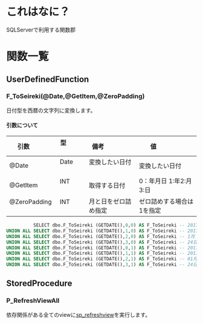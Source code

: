 # これはなに？
 SQLServerで利用する関数郡


# 関数一覧

## UserDefinedFunction

### F_ToSeireki(@Date,@GetItem,@ZeroPadding)

日付型を西暦の文字列に変換します。

#### 引数について
| 引数            | 型               | 備考                 | 値                 | 
| --------------- |:---------------:| -------------------- | -------------------- | 
| @Date           | Date            | 変換したい日付        |変換したい日付        |
| @GetItem        | INT             | 取得する日付 |0：年月日 1:年2:月3:日 |
| @ZeroPadding    | INT            | 月と日をゼロ詰め指定     | ゼロ詰めする場合は1を指定     | 



```sql
          SELECT dbo.F_ToSeireki (GETDATE(),0,0) AS F_ToSeireki -- 2017年1月24日
UNION ALL SELECT dbo.F_ToSeireki (GETDATE(),1,0) AS F_ToSeireki -- 2017年
UNION ALL SELECT dbo.F_ToSeireki (GETDATE(),2,0) AS F_ToSeireki -- 1月
UNION ALL SELECT dbo.F_ToSeireki (GETDATE(),3,0) AS F_ToSeireki -- 24日
UNION ALL SELECT dbo.F_ToSeireki (GETDATE(),0,1) AS F_ToSeireki -- 2017年01月24日
UNION ALL SELECT dbo.F_ToSeireki (GETDATE(),1,1) AS F_ToSeireki -- 2017年
UNION ALL SELECT dbo.F_ToSeireki (GETDATE(),2,1) AS F_ToSeireki -- 01月
UNION ALL SELECT dbo.F_ToSeireki (GETDATE(),3,1) AS F_ToSeireki -- 24日
```
## StoredProcedure

### P_RefreshViewAll

依存関係がある全てのviewに[sp_refreshview](https://technet.microsoft.com/ja-jp/library/ms187821(v=sql.110).aspx)を実行します。
